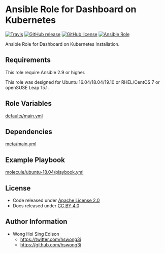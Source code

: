 # Ansible Role for Dashboard on Kubernetes

[![Travis](https://img.shields.io/travis/alvistack/ansible-role-kubernetes-dashboard.svg)](https://travis-ci.org/alvistack/ansible-role-kubernetes-dashboard)
[![GitHub release](https://img.shields.io/github/release/alvistack/ansible-role-kubernetes-dashboard.svg)](https://github.com/alvistack/ansible-role-kubernetes-dashboard)
[![GitHub license](https://img.shields.io/github/license/alvistack/ansible-role-kubernetes-dashboard.svg)](https://github.com/alvistack/ansible-role-kubernetes-dashboard/blob/master/LICENSE)
[![Ansible Role](https://img.shields.io/badge/galaxy-alvistack.kubernetes_dashboard-blue.svg)](https://galaxy.ansible.com/alvistack/kubernetes_dashboard)

Ansible Role for Dashboard on Kubernetes Installation.

## Requirements

This role require Ansible 2.9 or higher.

This role was designed for Ubuntu 16.04/18.04/19.10 or RHEL/CentOS 7 or openSUSE Leap 15.1.

## Role Variables

[defaults/main.yml](defaults/main.yml)

## Dependencies

[meta/main.yml](meta/main.yml)

## Example Playbook

[molecule/ubuntu-18.04/playbook.yml](molecule/ubuntu-18.04/playbook.yml)

## License

  - Code released under [Apache License 2.0](LICENSE)
  - Docs released under [CC BY 4.0](http://creativecommons.org/licenses/by/4.0/)

## Author Information

  - Wong Hoi Sing Edison
      - <https://twitter.com/hswong3i>
      - <https://github.com/hswong3i>

